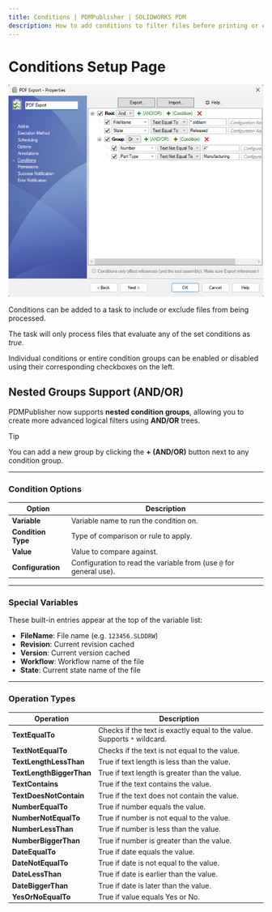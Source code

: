 ```yaml
---
title: Conditions | PDMPublisher | SOLIDWORKS PDM
description: How to add conditions to filter files before printing or exporting. 
---
```


# Conditions Setup Page

![alt text](../images/conditions.png)

Conditions can be added to a task to include or exclude files from being processed.  

The task will only process files that evaluate any of the set conditions as *true*.

Individual conditions or entire condition groups can be enabled or disabled using their corresponding checkboxes on the left.

##  Nested Groups Support (AND/OR)

PDMPublisher now supports **nested condition groups**, allowing you to create more advanced logical filters using **AND/OR** trees.

> [!TIP]
> You can add a new group by clicking the **+ (AND/OR)** button next to any condition group.

---

### Condition Options

| Option            | Description                                                                 |
|-------------------|-----------------------------------------------------------------------------|
| **Variable**       | Variable name to run the condition on.                                     |
| **Condition Type** | Type of comparison or rule to apply.                                       |
| **Value**          | Value to compare against.                                                  |
| **Configuration**  | Configuration to read the variable from (use `@` for general use).         |

---

### Special Variables

These built-in entries appear at the top of the variable list:

- **FileName**: File name (e.g. `123456.SLDDRW`)
- **Revision**: Current revision cached
- **Version**: Current version cached
- **Workflow**: Workflow name of the file
- **State**: Current state name of the file

---

### Operation Types

| Operation               | Description                                                                 |
|-------------------------|-----------------------------------------------------------------------------|
| **TextEqualTo**         | Checks if the text is exactly equal to the value. Supports `*` wildcard.   |
| **TextNotEqualTo**      | Checks if the text is not equal to the value.                              |
| **TextLengthLessThan**  | True if text length is less than the value.                                |
| **TextLengthBiggerThan**| True if text length is greater than the value.                             |
| **TextContains**        | True if the text contains the value.                                       |
| **TextDoesNotContain**  | True if the text does not contain the value.                               |
| **NumberEqualTo**       | True if number equals the value.                                           |
| **NumberNotEqualTo**    | True if number is not equal to the value.                                  |
| **NumberLessThan**      | True if number is less than the value.                                     |
| **NumberBiggerThan**    | True if number is greater than the value.                                  |
| **DateEqualTo**         | True if date equals the value.                                             |
| **DateNotEqualTo**      | True if date is not equal to the value.                                    |
| **DateLessThan**        | True if date is earlier than the value.                                    |
| **DateBiggerThan**      | True if date is later than the value.                                      |
| **YesOrNoEqualTo**      | True if value equals Yes or No.                                            |
